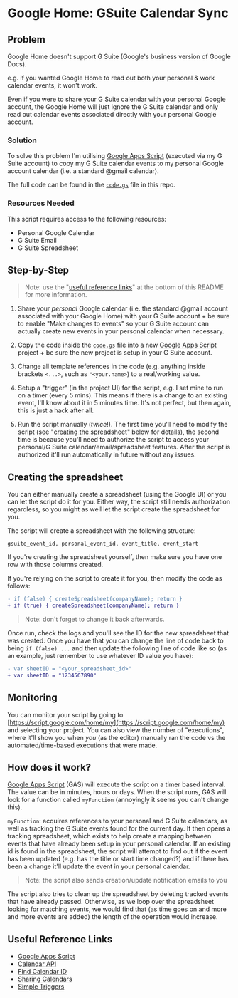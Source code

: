 # Google Home: GSuite Calendar Sync

## Problem

Google Home doesn't support G Suite (Google's business version of Google Docs).

e.g. if you wanted Google Home to read out both your personal & work calendar events, it won't work.

Even if you were to share your G Suite calendar with your personal Google account, the Google Home will just ignore the G Suite calendar and only read out calendar events associated directly with your personal Google account.

### Solution

To solve this problem I'm utilising [Google Apps Script](https://script.google.com/intro) (executed via my G Suite account) to copy my G Suite calendar events to my personal Google account calendar (i.e. a standard @gmail calendar).

The full code can be found in the [`code.gs`](code.gs) file in this repo.

### Resources Needed

This script requires access to the following resources:

- Personal Google Calendar
- G Suite Email
- G Suite Spreadsheet

## Step-by-Step

> Note: use the "[useful reference links](#useful-reference-links)" at the bottom of this README for more information.

1. Share your _personal_ Google calendar (i.e. the standard @gmail account associated with your Google Home) with your G Suite account + be sure to enable "Make changes to events" so your G Suite account can actually create new events in your personal calendar when necessary.

2. Copy the code inside the [`code.gs`](code.gs) file into a new [Google Apps Script](https://script.google.com/intro) project + be sure the new project is setup in your G Suite account.

3. Change all template references in the code (e.g. anything inside brackets `<...>`, such as `"<your.name>`) to a real/working value.

4. Setup a "trigger" (in the project UI) for the script, e.g. I set mine to run on a timer (every 5 mins). This means if there is a change to an existing event, I'll know about it in 5 minutes time. It's not perfect, but then again, this is just a hack after all.

5. Run the script manually (_twice_!). The first time you'll need to modify the script (see "[creating the spreadsheet](#creating-the-spreadsheet)" below for details), the second time is because you'll need to authorize the script to access your personal/G Suite calendar/email/spreadsheet features. After the script is authorized it'll run automatically in future without any issues.

## Creating the spreadsheet

You can either manually create a spreadsheet (using the Google UI) or you can let the script do it for you. Either way, the script still needs authorization regardless, so you might as well let the script create the spreadsheet for you.

The script will create a spreadsheet with the following structure:

```
gsuite_event_id, personal_event_id, event_title, event_start
```

If you're creating the spreadsheet yourself, then make sure you have one row with those columns created.

If you're relying on the script to create it for you, then modify the code as follows:

```diff
- if (false) { createSpreadsheet(companyName); return }
+ if (true) { createSpreadsheet(companyName); return }
```

> Note: don't forget to change it back afterwards.

Once run, check the logs and you'll see the ID for the new spreadsheet that was created. Once you have that you can change the line of code back to being `if (false) ...` and then update the following line of code like so (as an example, just remember to use whatever ID value you have):

```diff
- var sheetID = "<your_spreadsheet_id>"
+ var sheetID = "1234567890"
```

## Monitoring

You can monitor your script by going to [https://script.google.com/home/my](https://script.google.com/home/my) and selecting your project. You can also view the number of "executions", where it'll show you when _you_ (as the editor) manually ran the code vs the automated/time-based executions that were made.

## How does it work?

[Google Apps Script](https://script.google.com/home) (GAS) will execute the script on a timer based interval. The value can be in minutes, hours or days. When the script runs, GAS will look for a function called `myFunction` (annoyingly it seems you can't change this). 

`myFunction`: acquires references to your personal and G Suite calendars, as well as tracking the G Suite events found for the current day. It then opens a tracking spreadsheet, which exists to help create a mapping between events that have already been setup in your personal calendar. If an existing id is found in the spreadsheet, the script will attempt to find out if the event has been updated (e.g. has the title or start time changed?) and if there has been a change it'll update the event in your personal calendar.

> Note: the script also sends creation/update notification emails to you

The script also tries to clean up the spreadsheet by deleting tracked events that have already passed. Otherwise, as we loop over the spreadsheet looking for matching events, we would find that (as time goes on and more and more events are added) the length of the operation would increase.

## Useful Reference Links

- [Google Apps Script](https://script.google.com/home)
- [Calendar API](https://developers.google.com/apps-script/reference/calendar/calendar-app)
- [Find Calendar ID](https://docs.simplecalendar.io/find-google-calendar-id/)
- [Sharing Calendars](https://support.google.com/calendar/answer/37082?hl=en-GB)
- [Simple Triggers](https://developers.google.com/apps-script/guides/triggers/)
